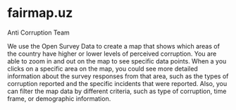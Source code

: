 # fairmap.uz
Anti Corruption Team

We use the Open Survey Data to create a map that shows which areas of the country have higher or lower levels of perceived corruption. You are able to zoom in and out on the map to see specific data points. When a you clicks on a specific area on the map, you could see more detailed information about the survey responses from that area, such as the types of corruption reported and the specific incidents that were reported. Also, you can filter the map data by different criteria, such as type of corruption, time frame, or demographic information.
